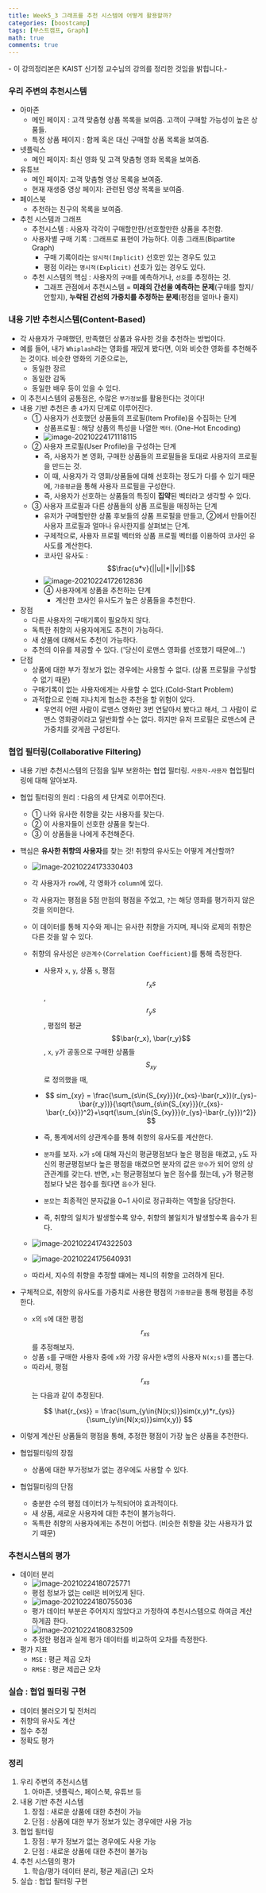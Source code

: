 ```yaml
---
title: Week5_3 그래프를 추천 시스템에 어떻게 활용할까?
categories: [boostcamp]
tags: [부스트캠프, Graph]
math: true
comments: true
---
```


\- 이 강의정리본은 KAIST 신기정 교수님의 강의를 정리한 것임을 밝힙니다.\- 

### 우리 주변의 추천시스템

- 아마존
  - 메인 페이지 : 고객 맞춤형 상품 목록을 보여줌. 고객이 구매할 가능성이 높은 상품들.
  - 특정 상품 페이지 : 함께 혹은 대신 구매할 상품 목록을 보여줌.
- 넷플릭스
  - 메인 페이지: 최신 영화 및 고객 맞춤형 영화 목록을 보여줌.
- 유튜브
  - 메인 페이지: 고객 맞춤형 영상 목록을 보여줌.
  - 현재 재생중 영상 페이지: 관련된 영상 목록을 보여줌.
- 페이스북
  - 추천하는 친구의 목록을 보여줌.
- 추천 시스템과 그래프
  - 추천시스템 : 사용자 각각이 구매할만한/선호할만한 상품을 추천함.
  - 사용자별 구매 기록 : 그래프로 표현이 가능하다. 이종 그래프(Bipartite Graph)
    - 구매 기록이라는 `암시적(Implicit)` 선호만 있는 경우도 있고
    - 평점 이라는 `명시적(Explicit)` 선호가 있는 경우도 있다.
  - 추천 시스템의 핵심 : 사용자의 `구매`를 예측하거나, `선호`를 추정하는 것.
    - 그래프 관점에서 추천시스템 = **미래의 간선을 예측하는 문제**(구매를 할지/안할지), **누락된 간선의 가중치를 추정하는 문제**(평점을 얼마나 줄지)

### 내용 기반 추천시스템(Content-Based)

- 각 사용자가 구매했던, 만족했던 상품과 유사한 것을 추천하는 방법이다.
- 예를 들어, 내가 `Whiplash`라는 영화를 재밌게 봤다면, 이와 비슷한 영화를 추천해주는 것이다. 비슷한 영화의 기준으로는,
  - 동일한 장르
  - 동일한 감독
  - 동일한 배우 등이 있을 수 있다.
- 이 추천시스템의 공통점은, 수많은 `부가정보`를 활용한다는 것이다!
- 내용 기반 추천은 총 `4`가지 단계로 이루어진다.
  - ① 사용자가 선호했던 상품들의 프로필(Item Profile)을 수집하는 단계
    - 상품프로필 : 해당 상품의 특성을 나열한 `벡터`. (One-Hot Encoding)
    - ![image-20210224171118115](C:\Users\mh\AppData\Roaming\Typora\typora-user-images\image-20210224171118115.png)
  - ② 사용자 프로필(User Profile)을 구성하는 단계
    - 즉, 사용자가 본 영화, 구매한 상품들의 프로필들을 토대로 사용자의 프로필을 만드는 것.
    - 이 때, 사용자가 각 영화/상품들에 대해 선호하는 정도가 다를 수 있기 때문에, `가중평균`을 통해 사용자 프로필을 구성한다.
    - 즉,  사용자가 선호하는 상품들의 특징이 **집약**된 벡터라고 생각할 수 있다.
  - ③ 사용자 프로필과 다른 상품들의 상품 프로필을 매칭하는 단계
    - 유저가 구매할만한 상품 후보들의 상품 프로필을 만들고, ②에서 만들어진 사용자 프로필과 얼마나 유사한지를 살펴보는 단계.
    - 구체적으로, 사용자 프로필 벡터와 상품 프로필 벡터를 이용하여 코사인 유사도를 계산한다.
    - 코사인 유사도 : $$\frac{u*v}{||u||*||v||}$$
    - ![image-20210224172612836](C:\Users\mh\AppData\Roaming\Typora\typora-user-images\image-20210224172612836.png)
    - ④ 사용자에게 상품을 추천하는 단계
      - 계산한 코사인 유사도가 높은 상품들을 추천한다.
- 장점
  - 다른 사용자의 구매기록이 필요하지 않다.
  - 독특한 취향의 사용자에게도 추천이 가능하다.
  - 새 상품에 대해서도 추천이 가능하다.
  - 추천의 이유를 제공할 수 있다. ('당신이 로맨스 영화를 선호했기 때문에...')
- 단점
  - 상품에 대한 부가 정보가 없는 경우에는 사용할 수 없다. (상품 프로필을 구성할 수 없기 때문)
  - 구매기록이 없는 사용자에게는 사용할 수 없다.(Cold-Start Problem)
  - 과적합으로 인해 지나치게 협소한 추천을 할 위험이 있다.
    - 우연히 어떤 사람이 로맨스 영화만 3번 연달아서 봤다고 해서, 그 사람이 로맨스 영화광이라고 일반화할 수는 없다. 하지만 유저 프로필은 로맨스에 큰 가중치를 갖게끔 구성된다.

### 협업 필터링(Collaborative Filtering)

- 내용 기반 추천시스템의 단점을 일부 보완하는 협업 필터링. `사용자-사용자` 협업필터링에 대해 알아보자.

- 협업 필터링의 원리 : 다음의 세 단계로 이루어진다.

  - ① 나와 유사한 취향을 갖는 사용자를 찾는다.
  - ② 이 사용자들이 선호한 상품을 찾는다.
  - ③ 이 상품들을 나에게 추천해준다.

- 핵심은 **유사한 취향의 사용자**를 찾는 것! 취향의 유사도는 어떻게 계산할까?

  - ![image-20210224173330403](C:\Users\mh\AppData\Roaming\Typora\typora-user-images\image-20210224173330403.png)

  - 각 사용자가 `row`에, 각 영화가 `column`에 있다.

  - 각 사용자는 평점을 5점 만점의 평점을 주었고, `?`는 해당 영화를 평가하지 않은 것을 의미한다.

  - 이 데이터를 통해 지수와 제니는 유사한 취향을 가지며, 제니와 로제의 취향은 다른 것을 알 수 있다.

  - 취향의 유사성은 `상관계수(Correlation Coefficient)`를 통해 측정한다. 

    - 사용자 `x`, `y`, 상품 `s`, 평점 $$r_xs$$, $$r_ys$$, 평점의 평균 $$\bar{r_x}, \bar{r_y}$$, `x`, `y`가 공동으로 구매한 상품들 $$S_{xy}$$로 정의했을 때,

    - $$
      sim_{xy} = \frac{\sum_{s\in{S_{xy}}}(r_{xs}-\bar{r_x})(r_{ys}-\bar{r_y})}{\sqrt{\sum_{s\in{S_{xy}}}(r_{xs}-\bar{r_{x}})^2}+\sqrt{\sum_{s\in{S_{xy}}}(r_{ys}-\bar{r_{y}})^2}}
      $$

    - 즉, 통계에서의 상관계수를 통해 취향의 유사도를 계산한다.

    - `분자`를 보자. `x`가 `s`에 대해 자신의 평균평점보다 높은 평점을 매겼고, `y`도 자신의 평균평점보다 높은 평점을 매겼으면 분자의 값은 `양수`가 되어 양의 상관관계를 갖는다. 반면, `x`는 평균평점보다 높은 점수를 줬는데, `y`가 평균평점보다 낮은 점수를 줬다면 `음수`가 된다.

    - `분모`는 최종적인 분자값을 0~1 사이로 정규화하는 역할을 담당한다.

    - 즉, 취향의 일치가 발생할수록 양수, 취향의 불일치가 발생할수록 음수가 된다.

  - ![image-20210224174322503](C:\Users\mh\AppData\Roaming\Typora\typora-user-images\image-20210224174322503.png)

  -  ![image-20210224175640931](C:\Users\mh\AppData\Roaming\Typora\typora-user-images\image-20210224175640931.png)

  - 따라서, 지수의 취향을 추정할 떄에는 제니의 취향을 고려하게 된다.

- 구체적으로, 취향의 유사도를 가중치로 사용한 평점의 `가중평균`을 통해 평점을 추정한다.

  - `x`의 `s`에 대한 평점 $$r_{xs}$$를 추정해보자.
  - 상품 `s`를 구매한 사용자 중에 `x`와 가장 유사한 `k`명의 사용자 `N(x;s)`를 뽑는다.
  - 따라서, 평점 $$r_{xs}$$는 다음과 같이 추정된다.

  $$
  \hat{r_{xs}} = \frac{\sum_{y\in{N(x;s)}}sim(x,y)*r_{ys}}{\sum_{y\in{N(x;s)}}sim(x,y)}
  $$

- 이렇게 계산된 상품들의 평점을 통해, 추정한 평점이 가장 높은 상품을 추천한다.
- 협업필터링의 장점
  - 상품에 대한 부가정보가 없는 경우에도 사용할 수 있다.
- 협업필터링의 단점
  - 충분한 수의 평점 데이터가 누적되어야 효과적이다. 
  - 새 상품, 새로운 사용자에 대한 추천이 불가능하다.
  - 독특한 취향의 사용자에게는 추천이 어렵다. (비슷한 취향을 갖는 사용자가 없기 때문)

### 추천시스템의 평가

- 데이터 분리
  - ![image-20210224180725771](C:\Users\mh\AppData\Roaming\Typora\typora-user-images\image-20210224180725771.png)
  - 평점 정보가 없는 cell은 비어있게 된다.
  - ![image-20210224180755036](C:\Users\mh\AppData\Roaming\Typora\typora-user-images\image-20210224180755036.png)
  - 평가 데이터 부분은 주어지지 않았다고 가정하여 추천시스템으로 하여금 계산하게끔 한다.
  - ![image-20210224180832509](C:\Users\mh\AppData\Roaming\Typora\typora-user-images\image-20210224180832509.png)
  - 추정한 평점과 실제 평가 데이터를 비교하여 오차를 측정한다.
- 평가 지표
  - `MSE` : 평균 제곱 오차
  - `RMSE` : 평균 제곱근 오차

### 실습 : 협업 필터링 구현

- 데이터 불러오기 및 전처리
- 취향의 유사도 계산
- 점수 추정
- 정확도 평가

### 정리

1. 우리 주변의 추천시스템
   1. 아마존, 넷플릭스, 페이스북, 유튜브 등
2. 내용 기반 추천 시스템
   1. 장점 : 새로운 상품에 대한 추천이 가능
   2. 단점 : 상품에 대한 부가 정보가 있는 경우에만 사용 가능
3. 협업 필터링
   1. 장점 : 부가 정보가 없는 경우에도 사용 가능
   2. 단점 : 새로운 상품에 대한 추천이 불가능
4. 추천 시스템의 평가
   1. 학습/평가 데이터 분리, 평균 제곱(근) 오차
5. 실습 : 협업 필터링 구현



